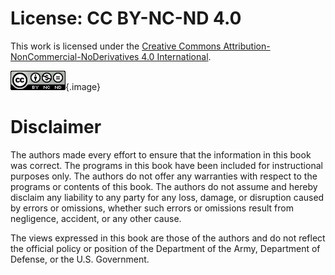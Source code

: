 # License: CC BY-NC-ND 4.0

This work is licensed under the [Creative Commons
Attribution-NonCommercial-NoDerivatives 4.0
International](https://creativecommons.org/licenses/by-nc-nd/4.0/).


[![Creative Commons BY-NC-ND License](_images/copyright.png)](http://creativecommons.org/licenses/by-nc-nd/4.0/){.image}


# Disclaimer

The authors made every effort to ensure that the information in this
book was correct. The programs in this book have been included for
instructional purposes only. The authors do not offer any warranties
with respect to the programs or contents of this book. The authors do
not assume and hereby disclaim any liability to any party for any loss,
damage, or disruption caused by errors or omissions, whether such errors
or omissions result from negligence, accident, or any other cause.


The views expressed in this book are those of the authors and do not
reflect the official policy or position of the Department of the Army,
Department of Defense, or the U.S. Government.





